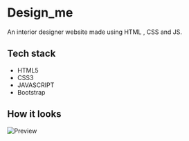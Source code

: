 # Design_me

An interior designer website made using HTML , CSS and JS.

## Tech stack
- HTML5
- CSS3
- JAVASCRIPT
- Bootstrap


## How it looks

![Preview](Screenshot%202022-04-16%20183648.png)
